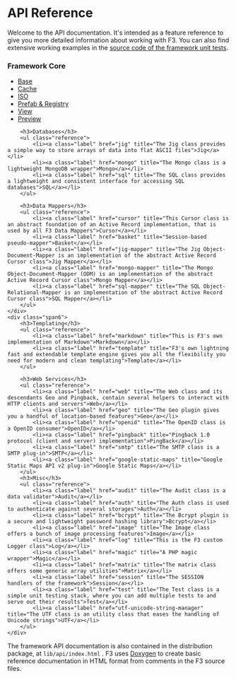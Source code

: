 # API Reference

Welcome to the API documentation. It's intended as a feature reference to give you more detailed information about working with F3.
You can also find extensive working examples in the [source code of the framework unit tests](https://github.com/bcosca/fatfree/tree/dev/app).

<div class="row-fluid pb25 ref">
    <div class="span6">
        <h3>Framework Core</h3>
        <ul class="reference">
            <li><a class="label" href="base" title="The Base class represents the framework core">Base</a></li>
            <li><a class="label" href="cache" title="F3 Multi protocols Cache engine">Cache</a></li>
            <li><a class="label" href="iso" title="The ISO class provides a list of ISO codes of languages  and countries">ISO</a></li>
            <li><a class="label" href="prefab-registry" title="Prefab is a factory wrapper for singleton classes">Prefab & Registry</a></li>
            <li><a class="label" href="view" title="The View is responsible for rendering PHP views in MVC parlance">View</a></li>
            <li><a class="label" href="preview" title="The Preview class is a lightweight template engine class that extends the View class">Preview</a></li>
        </ul>

        <h3>Databases</h3>
        <ul class="reference">
            <li><a class="label" href="jig" title="The Jig class provides a simple way to store arrays of data into flat ASCII files">Jig</a></li>
            <li><a class="label" href="mongo" title="The Mongo class is a lightweight MongoDB wrapper">Mongo</a></li>
            <li><a class="label" href="sql" title="The SQL class provides a lightweight and consistent interface for accessing SQL databases">SQL</a></li>
        </ul>

        <h3>Data Mappers</h3>
        <ul class="reference">
            <li><a class="label" href="cursor" title="This Cursor class is an abstract foundation of an Active Record implementation, that is used by all F3 Data Mappers">Cursor</a></li>
            <li><a class="label" href="basket" title="Session-based pseudo-mapper">Basket</a></li>
            <li><a class="label" href="jig-mapper" title="The Jig Object-Document-Mapper is an implementation of the abstract Active Record Cursor class">Jig Mapper</a></li>
            <li><a class="label" href="mongo-mapper" title="The Mongo Object-Document-Mapper (ODM) is an implementation of the abstract Active Record Cursor class">Mongo Mapper</a></li>
            <li><a class="label" href="sql-mapper" title="The SQL Object-Relational-Mapper is an implementation of the abstract Active Record Cursor class">SQL Mapper</a></li>
        </ul>
    </div>
    <div class="span6">
        <h3>Templating</h3>
        <ul class="reference">
            <li><a class="label" href="markdown" title="This is F3's own implementation of Markdown">Markdown</a></li>
            <li><a class="label" href="template" title="F3's own lightning fast and extendable template engine gives you all the flexibility you need for modern and clean templating">Template</a></li>
        </ul>

        <h3>Web Services</h3>
        <ul class="reference">
            <li><a class="label" href="web" title="The Web class and its descendants Geo and Pingback, contain several helpers to interact with HTTP clients and servers">Web</a></li>
            <li><a class="label" href="geo" title="The Geo plugin gives you a handful of location-based features">Geo</a></li>
            <li><a class="label" href="openid" title="The OpenID class is a OpenID consumer">OpenID</a></li>
            <li><a class="label" href="pingback" title="Pingback 1.0 protocol (client and server) implementation">PingBack</a></li>
            <li><a class="label" href="smtp" title="The SMTP class is a SMTP plug-in">SMTP</a></li>
            <li><a class="label" href="google-static-maps" title="Google Static Maps API v2 plug-in">Google Static Maps</a></li>
        </ul>
        <h3>Misc</h3>
        <ul class="reference">
            <li><a class="label" href="audit" title="The Audit class is a data validator">Audit</a></li>
            <li><a class="label" href="auth" title="The Auth class is used to authenticate against several storages">Auth</a></li>
            <li><a class="label" href="bcrypt" title="The Bcrypt plugin is a secure and lightweight password hashing library">Bcrypt</a></li>
            <li><a class="label" href="image" title="The Image class offers a bunch of image processing features">Image</a></li>
            <li><a class="label" href="log" title="This is the F3 custom Logger class">Log</a></li>
            <li><a class="label" href="magic" title="A PHP magic wrapper">Magic</a></li>
            <li><a class="label" href="matrix" title="The matrix class offers some generic array utilities">Matrix</a></li>
            <li><a class="label" href="session" title="The SESSION handlers of the framework">Session</a></li>
            <li><a class="label" href="test" title="The Test class is a simple unit testing stack, where you can add multiple tests to and serve out their results">Test</a></li>
            <li><a class="label" href="utf-unicode-string-manager" title="The UTF class is an utility class that eases the handling of Unicode strings">UTF</a></li>
        </ul>
    </div>
</div>


The framework API documentation is also contained in the distribution package, at `lib/api/index.html` . F3 uses [Doxygen](http://www.stack.nl/~dimitri/doxygen/ "Doxygen is a tool for generating documentation from annotated source code") to create basic reference documentation in HTML format from comments in the F3 source files.
